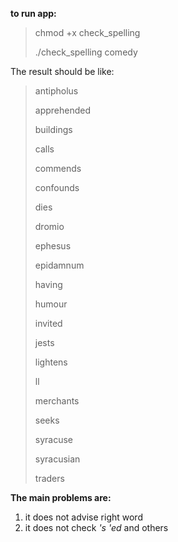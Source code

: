 **to run app:**

>  chmod +x check_spelling
>
>  ./check_spelling comedy

The result should be like:

> antipholus
>
> apprehended
>
> buildings
>
> calls
>
> commends
>
> confounds
>
> dies
>
> dromio
>
> ephesus
>
> epidamnum
>
> having
>
> humour
>
> invited
>
> jests
>
> lightens
>
> ll
>
> merchants
>
> seeks
>
> syracuse
>
> syracusian
>
> traders

**The main problems are:**

1) it does not advise right word
2) it does not check *'s* *'ed* and others

